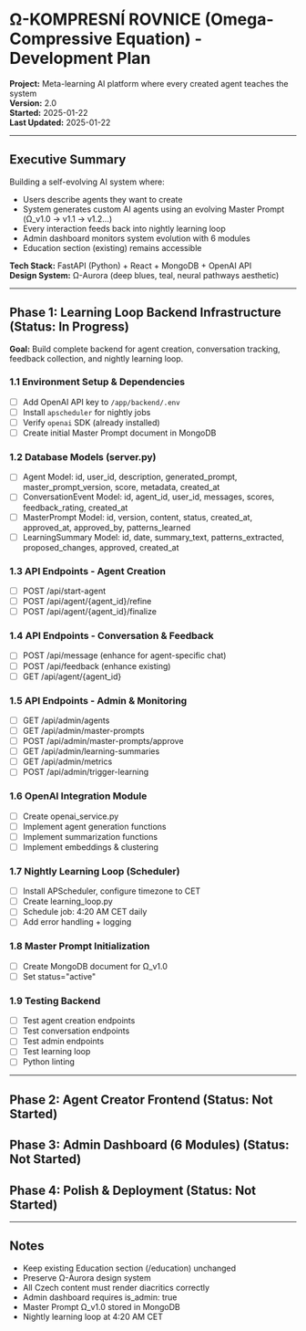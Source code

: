 # Ω-KOMPRESNÍ ROVNICE (Omega-Compressive Equation) - Development Plan

**Project:** Meta-learning AI platform where every created agent teaches the system  
**Version:** 2.0  
**Started:** 2025-01-22  
**Last Updated:** 2025-01-22

---

## Executive Summary

Building a self-evolving AI system where:
- Users describe agents they want to create
- System generates custom AI agents using an evolving Master Prompt (Ω_v1.0 → v1.1 → v1.2...)
- Every interaction feeds back into nightly learning loop
- Admin dashboard monitors system evolution with 6 modules
- Education section (existing) remains accessible

**Tech Stack:** FastAPI (Python) + React + MongoDB + OpenAI API  
**Design System:** Ω-Aurora (deep blues, teal, neural pathways aesthetic)

---

## Phase 1: Learning Loop Backend Infrastructure (Status: In Progress)

**Goal:** Build complete backend for agent creation, conversation tracking, feedback collection, and nightly learning loop.

### 1.1 Environment Setup & Dependencies
- [ ] Add OpenAI API key to `/app/backend/.env`
- [ ] Install `apscheduler` for nightly jobs
- [ ] Verify `openai` SDK (already installed)
- [ ] Create initial Master Prompt document in MongoDB

### 1.2 Database Models (server.py)
- [ ] Agent Model: id, user_id, description, generated_prompt, master_prompt_version, score, metadata, created_at
- [ ] ConversationEvent Model: id, agent_id, user_id, messages, scores, feedback_rating, created_at
- [ ] MasterPrompt Model: id, version, content, status, created_at, approved_at, approved_by, patterns_learned
- [ ] LearningSummary Model: id, date, summary_text, patterns_extracted, proposed_changes, approved, created_at

### 1.3 API Endpoints - Agent Creation
- [ ] POST /api/start-agent
- [ ] POST /api/agent/{agent_id}/refine
- [ ] POST /api/agent/{agent_id}/finalize

### 1.4 API Endpoints - Conversation & Feedback
- [ ] POST /api/message (enhance for agent-specific chat)
- [ ] POST /api/feedback (enhance existing)
- [ ] GET /api/agent/{agent_id}

### 1.5 API Endpoints - Admin & Monitoring
- [ ] GET /api/admin/agents
- [ ] GET /api/admin/master-prompts
- [ ] POST /api/admin/master-prompts/approve
- [ ] GET /api/admin/learning-summaries
- [ ] GET /api/admin/metrics
- [ ] POST /api/admin/trigger-learning

### 1.6 OpenAI Integration Module
- [ ] Create openai_service.py
- [ ] Implement agent generation functions
- [ ] Implement summarization functions
- [ ] Implement embeddings & clustering

### 1.7 Nightly Learning Loop (Scheduler)
- [ ] Install APScheduler, configure timezone to CET
- [ ] Create learning_loop.py
- [ ] Schedule job: 4:20 AM CET daily
- [ ] Add error handling + logging

### 1.8 Master Prompt Initialization
- [ ] Create MongoDB document for Ω_v1.0
- [ ] Set status="active"

### 1.9 Testing Backend
- [ ] Test agent creation endpoints
- [ ] Test conversation endpoints
- [ ] Test admin endpoints
- [ ] Test learning loop
- [ ] Python linting

---

## Phase 2: Agent Creator Frontend (Status: Not Started)
## Phase 3: Admin Dashboard (6 Modules) (Status: Not Started)
## Phase 4: Polish & Deployment (Status: Not Started)

---

## Notes

- Keep existing Education section (/education) unchanged
- Preserve Ω-Aurora design system
- All Czech content must render diacritics correctly
- Admin dashboard requires is_admin: true
- Master Prompt Ω_v1.0 stored in MongoDB
- Nightly learning loop at 4:20 AM CET
